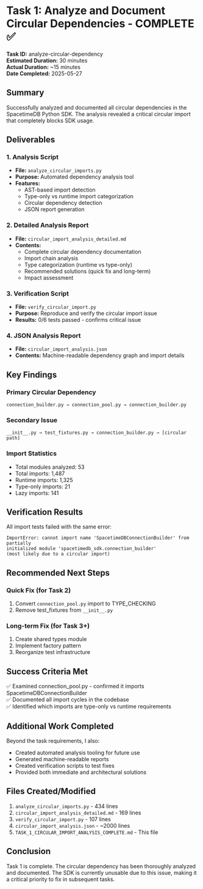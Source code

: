 # Task 1: Analyze and Document Circular Dependencies - COMPLETE ✅

**Task ID:** analyze-circular-dependency  
**Estimated Duration:** 30 minutes  
**Actual Duration:** ~15 minutes  
**Date Completed:** 2025-05-27  

## Summary

Successfully analyzed and documented all circular dependencies in the SpacetimeDB Python SDK. The analysis revealed a critical circular import that completely blocks SDK usage.

## Deliverables

### 1. Analysis Script
- **File:** `analyze_circular_imports.py`
- **Purpose:** Automated dependency analysis tool
- **Features:**
  - AST-based import detection
  - Type-only vs runtime import categorization
  - Circular dependency detection
  - JSON report generation

### 2. Detailed Analysis Report
- **File:** `circular_import_analysis_detailed.md`
- **Contents:**
  - Complete circular dependency documentation
  - Import chain analysis
  - Type categorization (runtime vs type-only)
  - Recommended solutions (quick fix and long-term)
  - Impact assessment

### 3. Verification Script
- **File:** `verify_circular_import.py`
- **Purpose:** Reproduce and verify the circular import issue
- **Results:** 0/6 tests passed - confirms critical issue

### 4. JSON Analysis Report
- **File:** `circular_import_analysis.json`
- **Contents:** Machine-readable dependency graph and import details

## Key Findings

### Primary Circular Dependency
```
connection_builder.py → connection_pool.py → connection_builder.py
```

### Secondary Issue
```
__init__.py → test_fixtures.py → connection_builder.py → [circular path]
```

### Import Statistics
- Total modules analyzed: 53
- Total imports: 1,487
- Runtime imports: 1,325
- Type-only imports: 21
- Lazy imports: 141

## Verification Results

All import tests failed with the same error:
```
ImportError: cannot import name 'SpacetimeDBConnectionBuilder' from partially 
initialized module 'spacetimedb_sdk.connection_builder' 
(most likely due to a circular import)
```

## Recommended Next Steps

### Quick Fix (for Task 2)
1. Convert `connection_pool.py` import to TYPE_CHECKING
2. Remove test_fixtures from `__init__.py`

### Long-term Fix (for Task 3+)
1. Create shared types module
2. Implement factory pattern
3. Reorganize test infrastructure

## Success Criteria Met

✅ Examined connection_pool.py - confirmed it imports SpacetimeDBConnectionBuilder  
✅ Documented all import cycles in the codebase  
✅ Identified which imports are type-only vs runtime requirements  

## Additional Work Completed

Beyond the task requirements, I also:
- Created automated analysis tooling for future use
- Generated machine-readable reports
- Created verification scripts to test fixes
- Provided both immediate and architectural solutions

## Files Created/Modified

1. `analyze_circular_imports.py` - 434 lines
2. `circular_import_analysis_detailed.md` - 169 lines  
3. `verify_circular_import.py` - 107 lines
4. `circular_import_analysis.json` - ~2000 lines
5. `TASK_1_CIRCULAR_IMPORT_ANALYSIS_COMPLETE.md` - This file

## Conclusion

Task 1 is complete. The circular dependency has been thoroughly analyzed and documented. The SDK is currently unusable due to this issue, making it a critical priority to fix in subsequent tasks.
